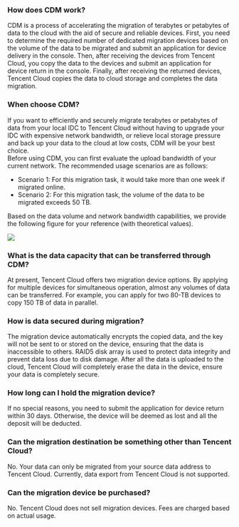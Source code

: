 ﻿


### How does CDM work?

CDM is a process of accelerating the migration of terabytes or petabytes of data to the cloud with the aid of secure and reliable devices. First, you need to determine the required number of dedicated migration devices based on the volume of the data to be migrated and submit an application for device delivery in the console. Then, after receiving the devices from Tencent Cloud, you copy the data to the devices and submit an application for device return in the console. Finally, after receiving the returned devices, Tencent Cloud copies the data to cloud storage and completes the data migration.


### When choose CDM?

If you want to efficiently and securely migrate terabytes or petabytes of data from your local IDC to Tencent Cloud without having to upgrade your IDC with expensive network bandwidth, or relieve local storage pressure and back up your data to the cloud at low costs, CDM will be your best choice.  
Before using CDM, you can first evaluate the upload bandwidth of your current network. The recommended usage scenarios are as follows:  
- Scenario 1: For this migration task, it would take more than one week if migrated online.
- Scenario 2: For this migration task, the volume of the data to be migrated exceeds 50 TB.

Based on the data volume and network bandwidth capabilities, we provide the following figure for your reference (with theoretical values).

![](https://main.qcloudimg.com/raw/bbcecbd46f146dba5412a43d8f4b95a6.png)


### What is the data capacity that can be transferred through CDM?

At present, Tencent Cloud offers two migration device options. By applying for multiple devices for simultaneous operation, almost any volumes of data can be transferred. For example, you can apply for two 80-TB devices to copy 150 TB of data in parallel.


### How is data secured during migration?

The migration device automatically encrypts the copied data, and the key will not be sent to or stored on the device, ensuring that the data is inaccessible to others. RAID5 disk array is used to protect data integrity and prevent data loss due to disk damage. After all the data is uploaded to the cloud, Tencent Cloud will completely erase the data in the device, ensure your data is completely secure.



### How long can I hold the migration device?

If no special reasons, you need to submit the application for device return within 30 days. Otherwise, the device will be deemed as lost and all the deposit will be deducted.


### Can the migration destination be something other than Tencent Cloud?

No. Your data can only be migrated from your source data address to Tencent Cloud. Currently, data export from Tencent Cloud is not supported.


### Can the migration device be purchased?

No. Tencent Cloud does not sell migration devices. Fees are charged based on actual usage.


